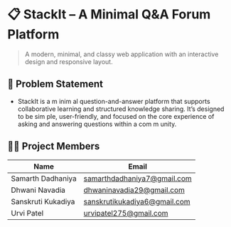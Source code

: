 # 📋 StackIt – A Minimal Q&A Forum Platform

> A modern, minimal, and classy web application with an interactive design and responsive layout.

## 🧩 Problem Statement

- StackIt is a m inim al question-and-answer platform that supports collaborative
learning and structured knowledge sharing. It’s designed to be sim ple, user-friendly,
and focused on the core experience of asking and answering questions within a
com m unity.


## 👨‍💻 Project Members

| Name                  | Email                         |
|-----------------------|-------------------------------|
| Samarth Dadhaniya     | samarthdadhaniya7@gmail.com   |
| Dhwani Navadia        | dhwaninavadia29@gmail.com     |
| Sanskruti Kukadiya    | sanskrutikukadiya6@gmail.com  |
| Urvi Patel            | urvipatel275@gmail.com        |